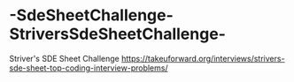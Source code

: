 # -SdeSheetChallenge-StriversSdeSheetChallenge-
Striver's SDE Sheet Challenge
https://takeuforward.org/interviews/strivers-sde-sheet-top-coding-interview-problems/
